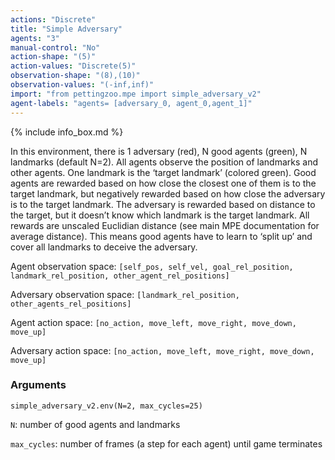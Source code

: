 ```yaml
---
actions: "Discrete"
title: "Simple Adversary"
agents: "3"
manual-control: "No"
action-shape: "(5)"
action-values: "Discrete(5)"
observation-shape: "(8),(10)"
observation-values: "(-inf,inf)"
import: "from pettingzoo.mpe import simple_adversary_v2"
agent-labels: "agents= [adversary_0, agent_0,agent_1]"
---
```


{% include info_box.md %}



In this environment, there is 1 adversary (red), N good agents (green), N landmarks (default N=2). All agents observe the position of landmarks and other agents. One landmark is the ‘target landmark’ (colored green). Good agents are rewarded based on how close the closest one of them is to the target landmark, but negatively rewarded based on how close the adversary is to the target landmark. The adversary is rewarded based on distance to the target, but it doesn’t know which landmark is the target landmark. All rewards are unscaled Euclidian distance (see main MPE documentation for average distance). This means good agents have to learn to ‘split up’ and cover all landmarks to deceive the adversary.

Agent observation space: `[self_pos, self_vel, goal_rel_position, landmark_rel_position, other_agent_rel_positions]`

Adversary observation space: `[landmark_rel_position, other_agents_rel_positions]`

Agent action space: `[no_action, move_left, move_right, move_down, move_up]`

Adversary action space: `[no_action, move_left, move_right, move_down, move_up]`

### Arguments

```
simple_adversary_v2.env(N=2, max_cycles=25)
```



`N`:  number of good agents and landmarks

`max_cycles`:  number of frames (a step for each agent) until game terminates
